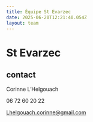 ```yaml
---
title: Équipe St Evarzec 
date: 2025-06-20T12:21:40.054Z
layout: team
---
```


# St Evarzec 



## contact 

Corinne L’Helgouach

06 72 60 20 22

Lhelgouach.corinne@gmail.com

